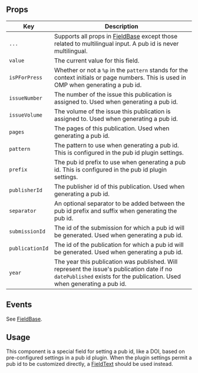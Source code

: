 ## Props

| Key | Description |
| --- | --- |
| `...` | Supports all props in [FieldBase](#/component/Form/fields/FieldBase) except those related to multilingual input. A pub id is never multilingual. |
| `value` | The current value for this field. |
| `isPForPress` | Whether or not a `%p` in the `pattern` stands for the context initials or page numbers. This is used in OMP when generating a pub id. |
| `issueNumber` | The number of the issue this publication is assigned to. Used when generating a pub id. |
| `issueVolume` | The volume of the issue this publication is assigned to. Used when generating a pub id. |
| `pages` | The pages of this publication. Used when generating a pub id.
| `pattern` | The pattern to use when generating a pub id. This is configured in the pub id plugin settings. |
| `prefix` | The pub id prefix to use when generating a pub id. This is configured in the pub id plugin settings. |
| `publisherId` | The publisher id of this publication. Used when generating a pub id. |
| `separator` | An optional separator to be added between the pub id prefix and suffix when generating the pub id. |
| `submissionId` | The id of the submission for which a pub id will be generated. Used when generating a pub id. |
| `publicationId` | The id of the publication for which a pub id will be generated. Used when generating a pub id. |
| `year` | The year this publication was published. Will represent the issue's publication date if no `datePublished` exists for the publication. Used when generating a pub id. |

## Events

See [FieldBase](#/component/Form/fields/FieldBase).

## Usage

This component is a special field for setting a pub id, like a DOI, based on pre-configured settings in a pub id plugin. When the plugin settings permit a pub id to be customized directly, a [FieldText](./FieldText) should be used instead.
